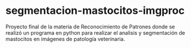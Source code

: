 # segmentacion-mastocitos-imgproc
Proyecto final de la materia de Reconocimiento de Patrones donde se realizó un programa en python para realizar el analisis y segmentación de mastocitos en imágenes de patología veterinaria.
